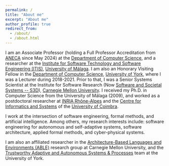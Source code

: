 ```yaml
---
permalink: /
title: "About me"
excerpt: "About me"
author_profile: true
redirect_from: 
  - /about/
  - /about.html
---
```


I am an Associate Professor (holding a Full Professor Accreditation from [ANECA](https://www.aneca.es/en/) since May 2024) at the [Department of Computer Science](https://www.uma.es/departamentos/info/4608/departamento-lenguajes-y-ciencias-de-la-computacion/), and a researcher at the [Institute for Software Technology and Software Engineering (ITIS)](https://itis.uma.es/en/home-2/), [University of Málaga](http://www.uma.es). I am also an Honorary Visiting Fellow in the [Department of Computer Science](https://www.cs.york.ac.uk), [University of York](https://www.york.ac.uk), where I was a Lecturer during 2018-2021. Prior to that, I was a Senior Systems Scientist at the Institute for Software Research (Now [Software and Societal Systems -- S3D](https://s3d.cmu.edu/)), [Carnegie Mellon University](https://www.cmu.edu). I received my Ph.D. in Computer Science from the University of Málaga (2009), and worked as a postdoctoral researcher at [INRIA Rhône-Alpes](https://www.inria.fr/en/centre/grenoble) and the [Centre for Informatics and Systems](https://www.cisuc.uc.pt/en) of the [University of Coimbra](https://www.uc.pt/en). 

I work at the intersection of software engineering, formal methods, and artificial intelligence. Among others, my research interests include: software engineering for autonomous and self-adaptive systems, software architecture, applied formal methods, and cyber-physical systems.

I am also an affiliated researcher in the [Architecture-Based Languages and Environments (ABLE)](https://www.cs.cmu.edu/~able/) research group at Carnegie Mellon University, and the [Trustworthy Adaptive and Autonomous Systems & Processes](https://www.cs.york.ac.uk/tasp/) team at the University of York.




